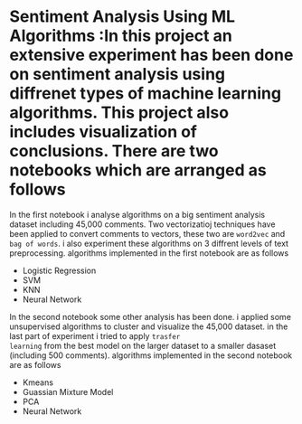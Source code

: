 # Sentiment Analysis Using ML Algorithms :In this project an extensive experiment has been done on sentiment analysis using diffrenet types of machine learning algorithms. This project also includes visualization of conclusions. There are two notebooks which are arranged as follows

In the first notebook i analyse algorithms on a big sentiment analysis dataset including 45,000 comments. Two vectorizatioj techniques have been applied to convert comments to vectors, these two are <code>word2vec</code> and <code>bag of words</code>. i also experiment these algorithms on 3 diffrent levels of text preprocessing. algorithms implemented in the first notebook are as follows

* Logistic Regression
* SVM
* KNN
* Neural Network

In the second notebook some other analysis has been done. i applied some unsupervised algorithms to cluster and visualize the 45,000 dataset. in the last part of experiment i tried to apply <code>trasfer learning</code> from the best model on the larger dataset to a smaller dasaset (including 500 comments). algorithms implemented in the second notebook are as follows

* Kmeans
* Guassian Mixture Model
* PCA
* Neural Network
